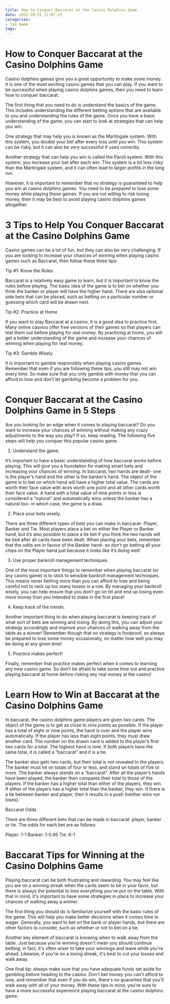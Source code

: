 ```yaml
---
title: How to Conquer Baccarat at the Casino Dolphins Game
date: 2022-10-31 11:07:27
categories:
- Tab Game
tags:
---
```



#  How to Conquer Baccarat at the Casino Dolphins Game

Casino dolphins games give you a great opportunity to make some money. It is one of the most exciting casino games that you can play. If you want to be successful when playing casino dolphins games, then you need to learn how to conquer baccarat.

The first thing that you need to do is understand the basics of the game. This includes understanding the different betting options that are available to you and understanding the rules of the game. Once you have a basic understanding of the game, you can start to look at strategies that can help you win.

One strategy that may help you is known as the Martingale system. With this system, you double your bet after every loss until you win. This system can be risky, but it can also be very successful if used correctly.

Another strategy that can help you win is called the Paroli system. With this system, you increase your bet after each win. This system is a bit less risky than the Martingale system, and it can often lead to larger profits in the long run.

However, it is important to remember that no strategy is guaranteed to help you win at casino dolphins games. You need to be prepared to lose some money while playing these games. If you are not willing to risk losing money, then it may be best to avoid playing casino dolphins games altogether.

#  3 Tips to Help You Conquer Baccarat at the Casino Dolphins Game

Casino games can be a lot of fun, but they can also be very challenging. If you are looking to increase your chances of winning when playing casino games such as Baccarat, then follow these three tips:

Tip #1: Know the Rules

Baccarat is a relatively easy game to learn, but it is important to know the rules before playing. The basic idea of the game is to bet on whether you think the banker or player will have the higher hand. There are also optional side bets that can be placed, such as betting on a particular number or guessing which card will be drawn next.

Tip #2: Practice at Home

If you want to play Baccarat at a casino, it is a good idea to practice first. Many online casinos offer free versions of their games so that players can test them out before playing for real money. By practicing at home, you will get a better understanding of the game and increase your chances of winning when playing for real money.

Tip #3: Gamble Wisely

It is important to gamble responsibly when playing casino games. Remember that even if you are following these tips, you still may not win every time. So make sure that you only gamble with money that you can afford to lose and don’t let gambling become a problem for you.

#  Conquer Baccarat at the Casino Dolphins Game in 5 Steps

Are you looking for an edge when it comes to playing baccarat? Do you want to increase your chances of winning without making any crazy adjustments to the way you play? If so, keep reading. The following five steps will help you conquer this popular casino game.

1. Understand the game.

It’s important to have a basic understanding of how baccarat works before playing. This will give you a foundation for making smart bets and increasing your chances of winning. In baccarat, two hands are dealt- one is the player’s hand and the other is the banker’s hand. The object of the game is to bet on which hand will have a higher total value. The cards are worth their face value with aces worth one point and all other cards worth their face value. A hand with a total value of nine points or less is considered a “natural” and automatically wins unless the banker has a natural too- in which case, the game is a draw.

2. Place your bets wisely.

There are three different types of bets you can make in baccarat- Player, Banker and Tie. Most players place a bet on either the Player or Banker hand, but it’s also possible to place a tie bet if you think the two hands will be tied after all cards have been dealt. When placing your bets, remember that the odds are in favour of the Banker hand- so don’t go betting all your chips on the Player hand just because it looks like it’s doing well!

3. Use proper bankroll management techniques.

One of the most important things to remember when playing baccarat (or any casino game) is to stick to sensible bankroll management techniques. This means never betting more than you can afford to lose and being careful not to rack up too many losses in a row. By managing your bankroll wisely, you can help ensure that you don’t go on tilt and end up losing even more money than you intended to stake in the first place!

4. Keep track of the trends.

Another important thing to do when playing baccarat is keeping track of what sort of bets are winning and losing. By doing this, you can adjust your strategy accordingly and improve your chances of walking away from the table as a winner! Remember though that no strategy is foolproof, so always be prepared to lose some money occasionally, no matter how well you may be doing at any given time!

5) Practice makes perfect!


Finally, remember that practice makes perfect when it comes to learning any new casino game. So don’t be afraid to take some time out and practice playing baccarat at home before risking any real money at the casino!

#  Learn How to Win at Baccarat at the Casino Dolphins Game

In baccarat, the casino dolphins game players are given two cards. The object of the game is to get as close to nine points as possible. If the player has a total of eight or nine points, the hand is over and the player wins automatically. If the player has less than eight points, they must draw another card. The number on the drawn card is added to the player’s first two cards for a total. The highest hand is nine. If both players have the same total, it is called a “baccarat” and it is a tie.

The banker also gets two cards, but their total is not revealed to the players. The banker must hit on totals of four or less, and stand on totals of five or more. The banker always stands on a “baccarat”. After all the player’s hands have been played, the banker then compares their total to those of the players. If the banker has a higher total than either of the players, they win. If either of the players has a higher total than the banker, they win. If there is a tie between banker and player, then it results in a push (neither wins nor loses).

Baccarat Odds

There are three different bets that can be made in baccarat: player, banker or tie. The odds for each bet are as follows:

Player: 1-1
Banker: 1-0.95
Tie: 8-1

#  Baccarat Tips for Winning at the Casino Dolphins Game

Playing baccarat can be both frustrating and rewarding. You may feel like you are on a winning streak when the cards seem to be in your favor, but there is always the potential to lose everything you've put on the table. With that in mind, it's important to have some strategies in place to increase your chances of walking away a winner.

The first thing you should do is familiarize yourself with the basic rules of the game. This will help you make better decisions when it comes time to wager. Generally, you want to bet on the bank or player hands, but there are other factors to consider, such as whether or not to bet on a tie.

Another key element of baccarat is knowing when to walk away from the table. Just because you're winning doesn't mean you should continue betting; in fact, it's often wiser to take your winnings and leave while you're ahead. Likewise, if you're on a losing streak, it's best to cut your losses and walk away.

One final tip: always make sure that you have adequate funds set aside for gambling before heading to the casino. Don't bet money you can't afford to lose, and remember that even if you do win, there's no guarantee that you'll walk away with all of your money. With these tips in mind, you're sure to have a more successful experience playing baccarat at the casino dolphins game.